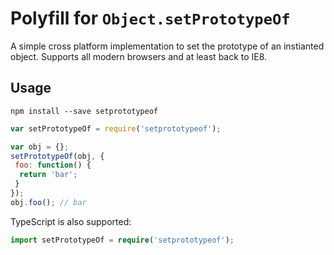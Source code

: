 # Polyfill for `Object.setPrototypeOf`

A simple cross platform implementation to set the prototype of an instianted object.  Supports all modern browsers and at least back to IE8.

## Usage

```
npm install --save setprototypeof
```

```javascript
var setPrototypeOf = require('setprototypeof');

var obj = {};
setPrototypeOf(obj, {
 foo: function() {
  return 'bar';
 }
});
obj.foo(); // bar
```

TypeScript is also supported:

```typescript
import setPrototypeOf = require('setprototypeof');
```
